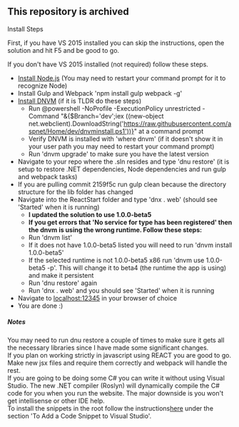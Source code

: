 ## This repository is archived

Install Steps

First, if you have VS 2015 installed you can skip the instructions, open the solution and hit F5 and be good to go.

If you don't have VS 2015 installed (not required) follow these steps.

* [Install Node.js](https://nodejs.org/download/) (You may need to restart your command prompt for it to recognize Node)
* Install Gulp and Webpack 'npm install gulp webpack -g'
* [Install DNVM](https://github.com/aspnet/Home/) (if it is TLDR do these steps)
    * Run @powershell -NoProfile -ExecutionPolicy unrestricted -Command "&{$Branch='dev';iex ((new-object net.webclient).DownloadString('https://raw.githubusercontent.com/aspnet/Home/dev/dnvminstall.ps1'))}" at a command prompt
    * Verify DNVM is installed with 'where dnvm' (if it doesn't show it in your user path you may need to restart your command prompt)
    * Run 'dnvm upgrade' to make sure you have the latest version
* Navigate to your repo where the .sln resides and type 'dnu restore' (it is setup to restore .NET dependencies, Node dependencies and run gulp and webpack tasks)
* If you are pulling commit 2159f5c run gulp clean because the directory structure for the lib folder has changed
* Navigate into the ReactStart folder and type 'dnx . web' (should see 'Started' when it is running)
    * **I updated the solution to use 1.0.0-beta5**
    * **If you get errors that 'No service for type has been registered' then the dnvm is using the wrong runtime. Follow these steps:**
    * Run 'dnvm list'
    * If it does not have 1.0.0-beta5 listed you will need to run 'dnvm install 1.0.0-beta5'
    * If the selected runtime is not 1.0.0-beta5 x86 run 'dnvm use 1.0.0-beta5 -p'. This will change it to beta4 (the runtime the app is using) and make it persistent
    * Run 'dnu restore' again
    * Run 'dnx . web' and you should see 'Started' when it is running
* Navigate to [localhost:12345](http://localhost:12345) in your browser of choice
* You are done :)

##### Notes

You may need to run dnu restore a couple of times to make sure it gets all the necessary libraries since I have made some significant changes.  
If you plan on working strictly in javascript using REACT you are good to go. Make new jsx files and require them correctly and webpack will handle the rest.  
If you are going to be doing some C# you can write it without using Visual Studio. The new .NET compiler (Roslyn) will dynamically compile the C# code for you when you run the website. The major downside is you won't get intellisense or other IDE help.  
To install the snippets in the root follow the instructions[here](https://msdn.microsoft.com/en-us/library/ms165394.aspx) under the section 'To Add a Code Snippet to Visual Studio'.  
